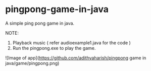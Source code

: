 # pingpong-game-in-java

A simple ping pong game in java.

NOTE:
1. Playback music ( refer audioexample1.java for the code )
2. Run the pingpong.exe to play the game.

![Image of app](https://github.com/adithyaharish/pingpong game in java/game/pingpong.png)</br>
